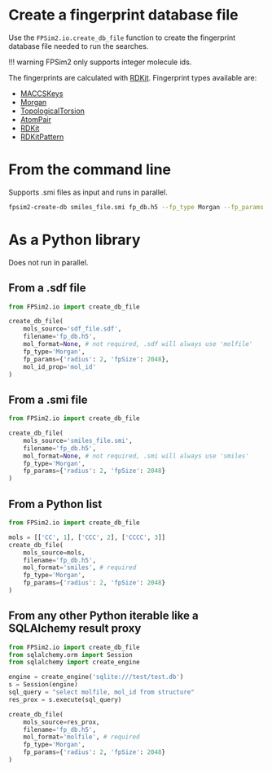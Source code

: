 # Create a fingerprint database file

Use the `FPSim2.io.create_db_file` function to create the fingerprint database file needed to run the searches.

!!! warning
    FPSim2 only supports integer molecule ids.

The fingerprints are calculated with [RDKit](https://www.rdkit.org/). Fingerprint types available are:

- [MACCSKeys](https://www.rdkit.org/docs/source/rdkit.Chem.rdMolDescriptors.html#rdkit.Chem.rdMolDescriptors.GetMACCSKeysFingerprint)
- [Morgan](https://www.rdkit.org/docs/source/rdkit.Chem.rdFingerprintGenerator.html#rdkit.Chem.rdFingerprintGenerator.GetMorganGenerator)
- [TopologicalTorsion](https://www.rdkit.org/docs/source/rdkit.Chem.rdFingerprintGenerator.html#rdkit.Chem.rdFingerprintGenerator.GetTopologicalTorsionGenerator)
- [AtomPair](https://www.rdkit.org/docs/source/rdkit.Chem.rdFingerprintGenerator.html#rdkit.Chem.rdFingerprintGenerator.GetAtomPairGenerator)
- [RDKit](https://www.rdkit.org/docs/source/rdkit.Chem.rdFingerprintGenerator.html#rdkit.Chem.rdFingerprintGenerator.GetRDKitFPGenerator)
- [RDKitPattern](https://www.rdkit.org/docs/source/rdkit.Chem.rdmolops.html#rdkit.Chem.rdmolops.PatternFingerprint)

# From the command line
Supports .smi files as input and runs in parallel.

```bash
fpsim2-create-db smiles_file.smi fp_db.h5 --fp_type Morgan --fp_params '{"radius": 2, "fpSize": 256}' --processes 32
```
# As a Python library
Does not run in parallel.

## From a .sdf file
```python
from FPSim2.io import create_db_file

create_db_file(
    mols_source='sdf_file.sdf',
    filename='fp_db.h5',
    mol_format=None, # not required, .sdf will always use 'molfile'
    fp_type='Morgan',
    fp_params={'radius': 2, 'fpSize': 2048},
    mol_id_prop='mol_id'
)
```

## From a .smi file
```python
from FPSim2.io import create_db_file

create_db_file(
    mols_source='smiles_file.smi',
    filename='fp_db.h5',
    mol_format=None, # not required, .smi will always use 'smiles'
    fp_type='Morgan',
    fp_params={'radius': 2, 'fpSize': 2048}
)
```

## From a Python list
```python
from FPSim2.io import create_db_file

mols = [['CC', 1], ['CCC', 2], ['CCCC', 3]]
create_db_file(
    mols_source=mols,
    filename='fp_db.h5',
    mol_format='smiles', # required
    fp_type='Morgan',
    fp_params={'radius': 2, 'fpSize': 2048}
)
```

## From any other Python iterable like a SQLAlchemy result proxy
```python
from FPSim2.io import create_db_file
from sqlalchemy.orm import Session
from sqlalchemy import create_engine

engine = create_engine('sqlite:///test/test.db')
s = Session(engine)
sql_query = "select molfile, mol_id from structure"
res_prox = s.execute(sql_query)

create_db_file(
    mols_source=res_prox,
    filename='fp_db.h5',
    mol_format='molfile', # required
    fp_type='Morgan',
    fp_params={'radius': 2, 'fpSize': 2048}
)
```
